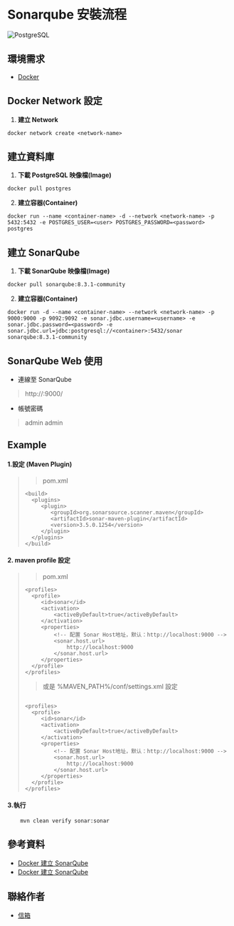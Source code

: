 # Sonarqube 安裝流程

![PostgreSQL](https://img.shields.io/badge/PostgreSQL-13.2-yellowgreen.svg)


## 環境需求

- [Docker](https://www.docker.com/)


## Docker Network 設定
1. **建立 Network**
```
docker network create <network-name>
```

## 建立資料庫

1. **下載 PostgreSQL 映像檔(Image)**  
```
docker pull postgres
```
2. **建立容器(Container)**
``` 
docker run --name <container-name> -d --network <network-name> -p 5432:5432 -e POSTGRES_USER=<user> POSTGRES_PASSWORD=<password> postgres
```

## 建立 SonarQube

1. **下載 SonarQube 映像檔(Image)**  
```
docker pull sonarqube:8.3.1-community
```

2. **建立容器(Container)**
```
docker run -d --name <container-name> --network <network-name> -p 9000:9000 -p 9092:9092 -e sonar.jdbc.username=<username> -e sonar.jdbc.password=<password> -e sonar.jdbc.url=jdbc:postgresql://<container>:5432/sonar sonarqube:8.3.1-community
```


## SonarQube Web 使用

- 連線至 SonarQube
> http://<docker-ip>:9000/

- 帳號密碼
> admin  admin

## Example

#### 1.設定 (Maven Plugin)
>>pom.xml 
>````
><build>
>   <plugins>
>      <plugin>
>         <groupId>org.sonarsource.scanner.maven</groupId>
>         <artifactId>sonar-maven-plugin</artifactId>
>         <version>3.5.0.1254</version>
>      </plugin>
>   </plugins>
></build>
>````

#### 2. maven profile 設定
>> pom.xml 
> ```
><profiles>
>   <profile>
>      <id>sonar</id>
>      <activation>
>          <activeByDefault>true</activeByDefault>
>      </activation>
>      <properties>
>          <!-- 配置 Sonar Host地址，默认：http://localhost:9000 -->
>          <sonar.host.url>
>              http://localhost:9000
>          </sonar.host.url>
>      </properties>
>   </profile>
></profiles>
> ```
>
>> 或是 %MAVEN_PATH%/conf/settings.xml 設定
> ```
>  
><profiles>
>   <profile>
>      <id>sonar</id>
>      <activation>
>          <activeByDefault>true</activeByDefault>
>      </activation>
>      <properties>
>          <!-- 配置 Sonar Host地址，默认：http://localhost:9000 -->
>          <sonar.host.url>
>              http://localhost:9000
>          </sonar.host.url>
>      </properties>
>   </profile>
></profiles>
> ```

#### 3.執行 
```
    mvn clean verify sonar:sonar
```


## 參考資料

- [Docker 建立 SonarQube](https://juejin.cn/post/6844904163374006286)
- [Docker 建立 SonarQube](https://juejin.cn/post/6844904001637449735)

## 聯絡作者

- [信箱](mailto:poshen0322@gmail.com)

